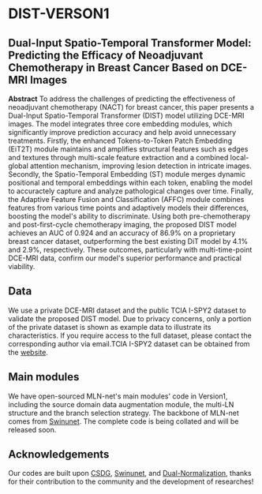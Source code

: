 # DIST-VERSON1

## Dual-Input Spatio-Temporal Transformer Model: Predicting the Efficacy of Neoadjuvant Chemotherapy in Breast Cancer Based on DCE-MRI Images

**Abstract**
To address the challenges of predicting the effectiveness of neoadjuvant chemotherapy (NACT) for breast cancer, this paper presents a Dual-Input Spatio-Temporal Transformer (DIST) model utilizing DCE-MRI images. The model integrates three core embedding modules, which significantly improve prediction accuracy and help avoid unnecessary treatments. Firstly, the enhanced Tokens-to-Token Patch Embedding (EiT2T) module maintains and amplifies structural features such as edges and textures through multi-scale feature extraction and a combined local-global attention mechanism, improving lesion detection in intricate images. Secondly, the Spatio-Temporal Embedding (ST) module merges dynamic positional and temporal embeddings within each token, enabling the model to accuractely capture and analyze pathological changes over time. Finally, the Adaptive Feature Fusion and Classification (AFFC) module combines features from various time points and adaptively models their differences, boosting the model's ability to discriminate. Using both pre-chemotherapy and post-first-cycle chemotherapy imaging, the proposed DIST model achieves an AUC of 0.924 and an accuracy of 86.9% on a proprietary breast cancer dataset, outperforming the best existing DiT model by 4.1% and 2.9%, respectively.
These outcomes, particularly with multi-time-point DCE-MRI data, confirm our model's superior performance and practical viability.


## Data
We use a private DCE-MRI dataset and the public TCIA I-SPY2 dataset to validate the proposed DIST model. Due to privacy concerns, only a portion of the private dataset is shown as example data to illustrate its characteristics. If you require access to the full dataset, please contact the corresponding author via email.TCIA I-SPY2 dataset can be obtained from the [website](https://www.cancerimagingarchive.net/collection/ispy2/).


## Main modules
We have open-sourced MLN-net's main modules' code in Version1, including the source domain data augmentation module, the multi-LN structure and the branch selection strategy. 
The backbone of MLN-net comes from [Swinunet](https://github.com/HuCaoFighting/Swin-Unet). The complete code is being collated and will be released soon.


## Acknowledgements

Our codes are built upon [CSDG](https://github.com/cheng-01037/Causality-Medical-Image-Domain-Generalization), 
[Swinunet](https://github.com/HuCaoFighting/Swin-Unet), and [Dual-Normalization](https://github.com/zzzqzhou/Dual-Normalization), thanks for their contribution to the community and the development of researches!
